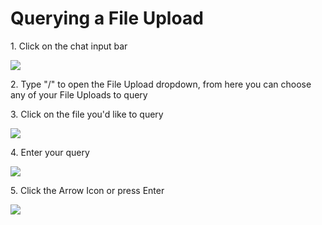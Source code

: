 # Querying a File Upload

1\. Click on the chat input bar

![](https://ajeuwbhvhr.cloudimg.io/https://colony-recorder.s3.amazonaws.com/files/2025-10-06/3613f928-5b82-4b38-8964-37c9c3b3f353/ascreenshot.jpeg?tl_px=0,323&br_px=2220,1564&force_format=jpeg&q=100&width=1120.0&wat=1&wat_opacity=0.7&wat_gravity=northwest&wat_url=https://colony-recorder.s3.us-west-1.amazonaws.com/images/watermarks/FB923C_standard.png&wat_pad=418,430)


2\. Type "/" to open the File Upload dropdown, from here you can choose any of your File Uploads to query


3\. Click on the file you'd like to query

![](https://ajeuwbhvhr.cloudimg.io/https://colony-recorder.s3.amazonaws.com/files/2025-10-06/41d35a7c-72be-4571-92d8-c940f1d73e1c/ascreenshot.jpeg?tl_px=0,323&br_px=2220,1564&force_format=jpeg&q=100&width=1120.0&wat=1&wat_opacity=0.7&wat_gravity=northwest&wat_url=https://colony-recorder.s3.us-west-1.amazonaws.com/images/watermarks/FB923C_standard.png&wat_pad=306,397)


4\. Enter your query

![](https://ajeuwbhvhr.cloudimg.io/https://colony-recorder.s3.amazonaws.com/files/2025-10-06/dad8d477-5968-4542-a686-429715b3b424/ascreenshot.jpeg?tl_px=0,323&br_px=2220,1564&force_format=jpeg&q=100&width=1120.0&wat=1&wat_opacity=0.7&wat_gravity=northwest&wat_url=https://colony-recorder.s3.us-west-1.amazonaws.com/images/watermarks/FB923C_standard.png&wat_pad=464,425)


5\. Click the Arrow Icon or press Enter

![](https://ajeuwbhvhr.cloudimg.io/https://colony-recorder.s3.amazonaws.com/files/2025-10-06/6f9f3e02-f566-49f0-9bd5-04d890da632e/ascreenshot.jpeg?tl_px=0,323&br_px=2220,1564&force_format=jpeg&q=100&width=1120.0&wat=1&wat_opacity=0.7&wat_gravity=northwest&wat_url=https://colony-recorder.s3.us-west-1.amazonaws.com/images/watermarks/FB923C_standard.png&wat_pad=568,484)